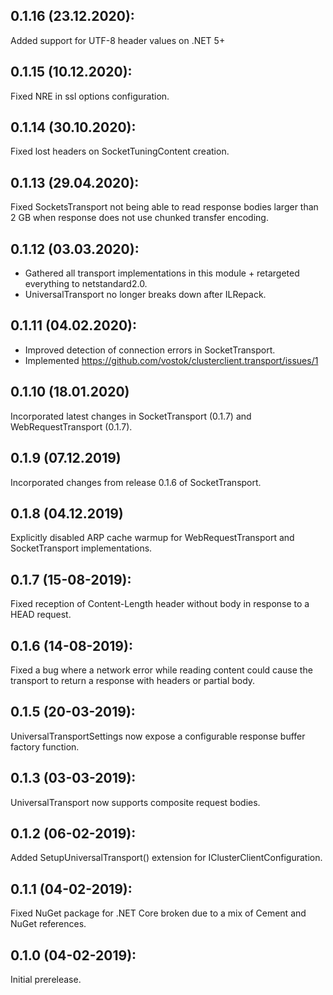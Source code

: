 ## 0.1.16 (23.12.2020):

Added support for UTF-8 header values on .NET 5+

## 0.1.15 (10.12.2020):

Fixed NRE in ssl options configuration.

## 0.1.14 (30.10.2020):

Fixed lost headers on SocketTuningContent creation.

## 0.1.13 (29.04.2020):

Fixed SocketsTransport not being able to read response bodies larger than 2 GB when response does not use chunked transfer encoding. 

## 0.1.12 (03.03.2020):

* Gathered all transport implementations in this module + retargeted everything to netstandard2.0.
* UniversalTransport no longer breaks down after ILRepack.

## 0.1.11 (04.02.2020):

* Improved detection of connection errors in SocketTransport.
* Implemented https://github.com/vostok/clusterclient.transport/issues/1

## 0.1.10 (18.01.2020)

Incorporated latest changes in SocketTransport (0.1.7) and WebRequestTransport (0.1.7).

## 0.1.9 (07.12.2019)

Incorporated changes from release 0.1.6 of SocketTransport.

## 0.1.8 (04.12.2019)

Explicitly disabled ARP cache warmup for WebRequestTransport and SocketTransport implementations.

## 0.1.7 (15-08-2019):

Fixed reception of Content-Length header without body in response to a HEAD request.

## 0.1.6 (14-08-2019):

Fixed a bug where a network error while reading content could cause the transport to return a response with headers or partial body.

## 0.1.5 (20-03-2019): 

UniversalTransportSettings now expose a configurable response buffer factory function.

## 0.1.3 (03-03-2019): 

UniversalTransport now supports composite request bodies.

## 0.1.2 (06-02-2019): 

Added SetupUniversalTransport() extension for IClusterClientConfiguration.

## 0.1.1 (04-02-2019): 

Fixed NuGet package for .NET Core broken due to a mix of Cement and NuGet references.

## 0.1.0 (04-02-2019): 

Initial prerelease.